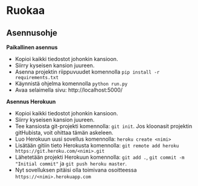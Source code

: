 # Ruokaa

## Asennusohje

**Paikallinen asennus**

- Kopioi kaikki tiedostot johonkin kansioon.
- Siirry kyseisen kansion juureen.
- Asenna projektin riippuvuudet komennolla `pip install -r requirements.txt`
- Käynnistä ohjelma komennolla `python run.py`
- Avaa selaimella sivu: http://localhost:5000/

**Asennus Herokuun**
- Kopioi kaikki tiedostot johonkin kansioon.
- Siirry kyseisen kansion juureen.
- Tee kansiosta git-projekti komennolla: `git init`. Jos kloonasit projektin gitHubista, voit ohittaa tämän askeleen.
- Luo Herokuun uusi sovellus komennolla: `heroku create <nimi>`
- Lisätään gitiin tieto Herokusta komennolla: `git remote add heroku https://git.heroku.com/<nimi>.git`
- Lähetetään projekti Herokuun komennolla: `git add .`, `git commit -m "Initial commit"` ja `git push heroku master`.
- Nyt sovelluksen pitäisi olla toimivana osoitteessa `https://<nimi>.herokuapp.com`